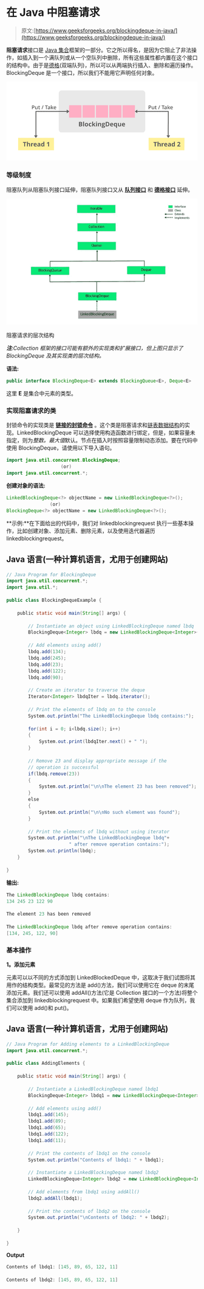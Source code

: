 # 在 Java 中阻塞请求

> 原文:[https://www.geeksforgeeks.org/blockingdeque-in-java/](https://www.geeksforgeeks.org/blockingdeque-in-java/)

**阻塞请求**接口是 [Java 集合](https://www.geeksforgeeks.org/collections-in-java-2/)框架的一部分。它之所以得名，是因为它阻止了非法操作，如插入到一个满队列或从一个空队列中删除，所有这些属性都内置在这个接口的结构中。由于是[德格](https://www.geeksforgeeks.org/deque-interface-java-example/)(双端队列)，所以可以从两端执行插入、删除和遍历操作。BlockingDeque 是一个接口，所以我们不能用它声明任何对象。

![BlockingDeque Usage in Java](img/1340b8d0d3138748ee88b90371d245a0.png)

### 等级制度

阻塞队列从阻塞队列接口延伸，阻塞队列接口又从 [**队列接口**](https://www.geeksforgeeks.org/queue-interface-java/) 和 [**德格接口**](https://www.geeksforgeeks.org/deque-interface-java-example/) 延伸。

![BlockingDeque in Java](img/02a694d76ffa941d6211f9172704dd65.png)

阻塞请求的层次结构

***注**:Collection 框架的接口可能有额外的实现类和扩展接口，但上图只显示了 BlockingDeque 及其实现类的层次结构。*

**语法:**

```java
public interface BlockingDeque<E> extends BlockingQueue<E>, Deque<E>

```

这里 **E** 是集合中元素的类型。

### 实现阻塞请求的类

封锁命令的实现类是 [**链接的封锁命令**](https://www.geeksforgeeks.org/linkedblockingdeque-in-java-with-examples/) 。这个类是阻塞请求和[链表数据结构](https://www.geeksforgeeks.org/data-structures/linked-list/)的实现。LinkedBlockingDeque 可以选择使用构造函数进行绑定，但是，如果容量未指定，则为*整数。最大值*默认。节点在插入时按照容量限制动态添加。要在代码中使用 BlockingDeque，请使用以下导入语句。

```java
import java.util.concurrent.BlockingDeque;
                    (or)
import java.util.concurrent.*;

```

**创建对象的语法:**

```java
LinkedBlockingDeque<?> objectName = new LinkedBlockingDeque<?>();
                (or)
BlockingDeque<?> objectName = new LinkedBlockingDeque<?>();

```

**示例:**在下面给出的代码中，我们对 linkedblockingrequest 执行一些基本操作，比如创建对象、添加元素、删除元素，以及使用迭代器遍历 linkedblockingrequest。

## Java 语言(一种计算机语言，尤用于创建网站)

```java
// Java Program for BlockingDeque
import java.util.concurrent.*;
import java.util.*;

public class BlockingDequeExample {

    public static void main(String[] args) {

        // Instantiate an object using LinkedBlockingDeque named lbdq
        BlockingDeque<Integer> lbdq = new LinkedBlockingDeque<Integer>();

        // Add elements using add()
        lbdq.add(134);
        lbdq.add(245);
        lbdq.add(23);
        lbdq.add(122);
        lbdq.add(90);

        // Create an iterator to traverse the deque
        Iterator<Integer> lbdqIter = lbdq.iterator();

        // Print the elements of lbdq on to the console
        System.out.println("The LinkedBlockingDeque lbdq contains:");

        for(int i = 0; i<lbdq.size(); i++)
        {
            System.out.print(lbdqIter.next() + " ");
        }

        // Remove 23 and display appropriate message if the
        // operation is successful
        if(lbdq.remove(23))
        {
            System.out.println("\n\nThe element 23 has been removed");
        }
        else
        {
            System.out.println("\n\nNo such element was found");
        }

        // Print the elements of lbdq without using iterator
        System.out.println("\nThe LinkedBlockingDeque lbdq"+
                       " after remove operation contains:");
        System.out.println(lbdq);
    }

}
```

**输出:**

```java
The LinkedBlockingDeque lbdq contains:
134 245 23 122 90 

The element 23 has been removed

The LinkedBlockingDeque lbdq after remove operation contains:
[134, 245, 122, 90]
```

### 基本操作

**1。添加元素**

元素可以以不同的方式添加到 LinkedBlockedDeque 中，这取决于我们试图将其用作的结构类型。最常见的方法是 add()方法，我们可以使用它在 deque 的末尾添加元素。我们还可以使用 addAll()方法(它是 Collection 接口的一个方法)将整个集合添加到 linkedblockingrequest 中。如果我们希望使用 deque 作为队列，我们可以使用 add()和 put()。

## Java 语言(一种计算机语言，尤用于创建网站)

```java
// Java Program for Adding elements to a LinkedBlockingDeque
import java.util.concurrent.*;

public class AddingElements {

    public static void main(String[] args) {

        // Instantiate a LinkedBlockingDeque named lbdq1
        BlockingDeque<Integer> lbdq1 = new LinkedBlockingDeque<Integer>();

        // Add elements using add()
        lbdq1.add(145);
        lbdq1.add(89);
        lbdq1.add(65);
        lbdq1.add(122);
        lbdq1.add(11);

        // Print the contents of lbdq1 on the console
        System.out.println("Contents of lbdq1: " + lbdq1);

        // Instantiate a LinkedBlockingDeque named lbdq2
        LinkedBlockingDeque<Integer> lbdq2 = new LinkedBlockingDeque<Integer>();

        // Add elements from lbdq1 using addAll()
        lbdq2.addAll(lbdq1);

        // Print the contents of lbdq2 on the console
        System.out.println("\nContents of lbdq2: " + lbdq2);

    }

}
```

**Output**

```java
Contents of lbdq1: [145, 89, 65, 122, 11]

Contents of lbdq2: [145, 89, 65, 122, 11]
```